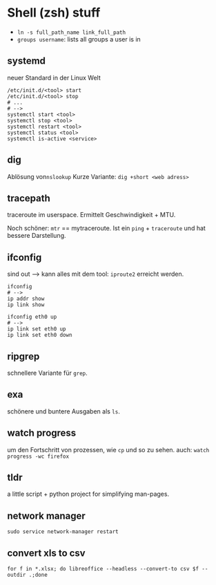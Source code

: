 # Shell (zsh) stuff
- `ln -s full_path_name link_full_path`
- `groups username`: lists all groups a user is in

## systemd

neuer Standard in der Linux Welt  

```shell
/etc/init.d/<tool> start
/etc/init.d/<tool> stop
# ...
# -->
systemctl start <tool>
systemctl stop <tool>
systemctl restart <tool>
systemctl status <tool>
systemctl is-active <service>
```

## dig

Ablösung von`nslookup`
Kurze Variante: `dig +short <web adress>`

## tracepath

traceroute im userspace.
Ermittelt Geschwindigkeit + MTU.

Noch schöner: `mtr` == mytraceroute.
Ist ein `ping` + `traceroute` und hat bessere Darstellung.

## ifconfig

sind out --> kann alles mit dem tool: `iproute2` erreicht werden.

```shell
ifconfig  
# --> 
ip addr show
ip link show
```

```shell
ifconfig eth0 up
# -->
ip link set eth0 up
ip link set eth0 down
```

## ripgrep

schnellere Variante für `grep`.

## exa

schönere und buntere Ausgaben als `ls`.

## watch progress

um den Fortschritt von prozessen, wie `cp` und so zu sehen.
auch: `watch progress -wc firefox`

## tldr

a little script + python project for simplifying man-pages.

## network manager

`sudo service network-manager restart`

## convert xls to csv

`for f in *.xlsx; do libreoffice --headless --convert-to csv $f --outdir .;done`
